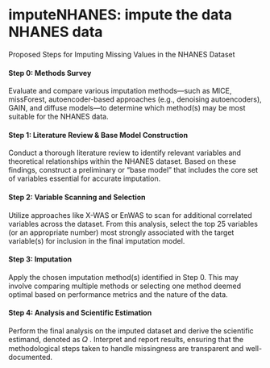 # imputeNHANES: impute the data NHANES data

Proposed Steps for Imputing Missing Values in the NHANES Dataset

#### Step 0: Methods Survey 

Evaluate and compare various imputation methods—such as MICE, missForest, autoencoder-based approaches (e.g., denoising autoencoders), GAIN, and diffuse models—to determine which method(s) may be most suitable for the NHANES data.

#### Step 1: Literature Review & Base Model Construction

Conduct a thorough literature review to identify relevant variables and theoretical relationships within the NHANES dataset. Based on these findings, construct a preliminary or “base model” that includes the core set of variables essential for accurate imputation.

#### Step 2: Variable Scanning and Selection

Utilize approaches like X-WAS or EnWAS to scan for additional correlated variables across the dataset. From this analysis, select the top 25 variables (or an appropriate number) most strongly associated with the target variable(s) for inclusion in the final imputation model.

#### Step 3: Imputation

Apply the chosen imputation method(s) identified in Step 0. This may involve comparing multiple methods or selecting one method deemed optimal based on performance metrics and the nature of the data.

#### Step 4: Analysis and Scientific Estimation

Perform the final analysis on the imputed dataset and derive the scientific estimand, denoted as  𝑄
. Interpret and report results, ensuring that the methodological steps taken to handle missingness are transparent and well-documented.